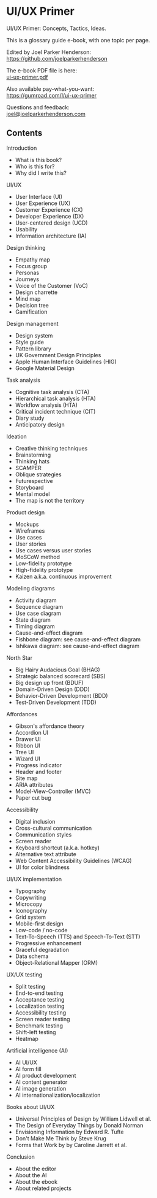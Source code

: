 # UI/UX Primer

UI/UX Primer: Concepts, Tactics, Ideas.

This is a glossary guide e-book, with one topic per page. 

Edited by Joel Parker Henderson:<br>
<https://github.com/joelparkerhenderson>

The e-book PDF file is here:<br>
[ui-ux-primer.pdf](ui-ux-primer.pdf)

Also available pay-what-you-want:<br>
<https://gumroad.com/l/ui-ux-primer>

Questions and feedback:<br>
[joel@joelparkerhenderson.com](mailto:joel@joelparkerhenderson.com)

## Contents

Introduction

* What is this book?
* Who is this for?
* Why did I write this?

UI/UX

* User Interface (UI)
* User Experience (UX)
* Customer Experience (CX)
* Developer Experience (DX)
* User-centered design (UCD)
* Usability
* Information architecture (IA)

Design thinking

* Empathy map
* Focus group
* Personas
* Journeys
* Voice of the Customer (VoC)
* Design charrette
* Mind map
* Decision tree
* Gamification

Design management

* Design system
* Style guide
* Pattern library
* UK Government Design Principles
* Apple Human Interface Guidelines (HIG)
* Google Material Design

Task analysis

* Cognitive task analysis (CTA)
* Hierarchical task analysis (HTA)
* Workflow analysis (HTA)
* Critical incident technique (CIT)
* Diary study
* Anticipatory design

Ideation

* Creative thinking techniques
* Brainstorming
* Thinking hats
* SCAMPER
* Oblique strategies
* Futurespective
* Storyboard
* Mental model
* The map is not the territory

Product design

* Mockups
* Wireframes
* Use cases
* User stories
* Use cases versus user stories
* MoSCoW method
* Low-fidelity prototype
* High-fidelity prototype
* Kaizen a.k.a. continuous improvement

Modeling diagrams

* Activity diagram
* Sequence diagram
* Use case diagram
* State diagram
* Timing diagram
* Cause-and-effect diagram
* Fishbone diagram: see cause-and-effect diagram
* Ishikawa diagram: see cause-and-effect diagram

North Star

* Big Hairy Audacious Goal (BHAG)
* Strategic balanced scorecard (SBS)
* Big design up front (BDUF)
* Domain-Driven Design (DDD)
* Behavior-Driven Development (BDD)
* Test-Driven Development (TDD)

Affordances

* Gibson's affordance theory
* Accordion UI
* Drawer UI
* Ribbon UI
* Tree UI
* Wizard UI
* Progress indicator
* Header and footer
* Site map
* ARIA attributes
* Model-View-Controller (MVC)
* Paper cut bug
  
Accessibility

* Digital inclusion
* Cross-cultural communication
* Communication styles
* Screen reader
* Keyboard shortcut (a.k.a. hotkey)
* Alternative text attribute
* Web Content Accessibility Guidelines (WCAG)
* UI for color blindness

UI/UX implementation

* Typography
* Copywriting
* Microcopy
* Iconography
* Grid system
* Mobile-first design
* Low-code / no-code
* Text-To-Speech (TTS) and Speech-To-Text (STT)
* Progressive enhancement
* Graceful degradation
* Data schema
* Object-Relational Mapper (ORM)

UX/UX testing

* Split testing
* End-to-end testing
* Acceptance testing
* Localization testing
* Accessibility testing
* Screen reader testing
* Benchmark testing
* Shift-left testing
* Heatmap

Artificial intelligence (AI)

* AI UI/UX
* AI form fill
* AI product development
* AI content generator
* AI image generation
* AI internationalization/localization
 
Books about UI/UX

* Universal Principles of Design by William Lidwell et al.
* The Design of Everyday Things by Donald Norman
* Envisioning Information by Edward R. Tufte
* Don't Make Me Think by Steve Krug
* Forms that Work by by Caroline Jarrett et al.

Conclusion

* About the editor
* About the AI
* About the ebook
* About related projects
